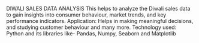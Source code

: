DIWALI SALES DATA ANALYSIS
This helps to analyze the Diwali sales data to gain insights into consumer behaviour, market trends, and key performance indicators.
Application: Helps  in making meaningful decisions, and studying customer behaviour and many more.
Technology used: Python and its libraries like- Pandas, Numpy, Seaborn and Matplotlib
